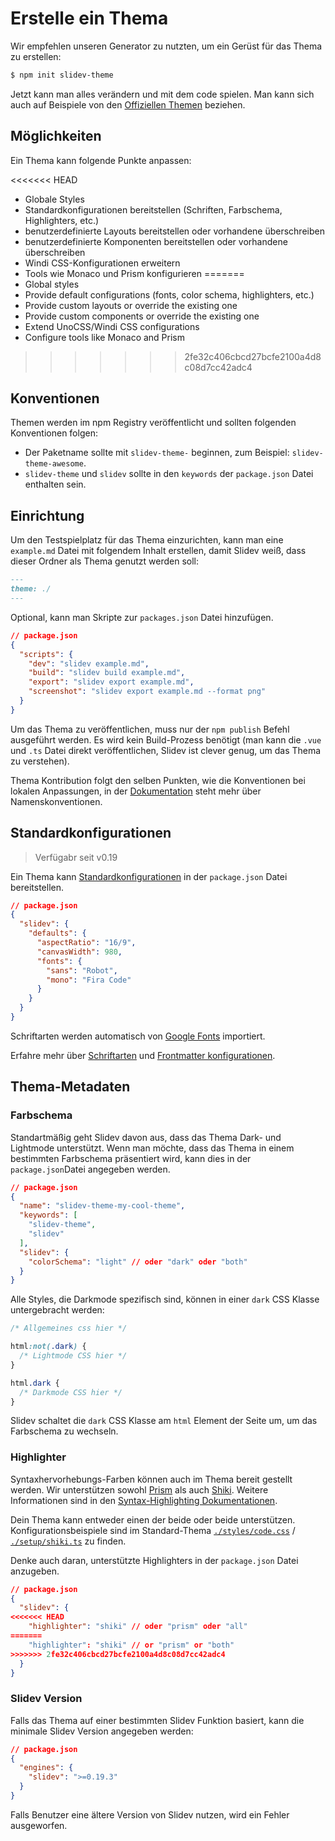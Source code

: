 # Erstelle ein Thema

Wir empfehlen unseren Generator zu nutzten, um ein Gerüst für das Thema zu erstellen:

```bash
$ npm init slidev-theme
```

Jetzt kann man alles verändern und mit dem code spielen. Man kann sich auch auf Beispiele von den [Offiziellen Themen](/themes/gallery) beziehen.

## Möglichkeiten

Ein Thema kann folgende Punkte anpassen:

<<<<<<< HEAD
- Globale Styles
- Standardkonfigurationen bereitstellen (Schriften, Farbschema, Highlighters, etc.)
- benutzerdefinierte Layouts bereitstellen oder vorhandene überschreiben
- benutzerdefinierte Komponenten bereitstellen oder vorhandene überschreiben
- Windi CSS-Konfigurationen erweitern
- Tools wie Monaco und Prism konfigurieren
=======
- Global styles
- Provide default configurations (fonts, color schema, highlighters, etc.)
- Provide custom layouts or override the existing one
- Provide custom components or override the existing one
- Extend UnoCSS/Windi CSS configurations
- Configure tools like Monaco and Prism
>>>>>>> 2fe32c406cbcd27bcfe2100a4d8c08d7cc42adc4

## Konventionen

Themen werden im npm Registry veröffentlicht und sollten folgenden Konventionen folgen:

- Der Paketname sollte mit `slidev-theme-` beginnen, zum Beispiel: `slidev-theme-awesome`.
- `slidev-theme` und `slidev` sollte in den `keywords` der `package.json` Datei enthalten sein.

## Einrichtung

Um den Testspielplatz für das Thema einzurichten, kann man eine `example.md` Datei mit folgendem Inhalt erstellen, damit Slidev weiß, dass dieser Ordner als Thema genutzt werden soll:

```md
---
theme: ./
---
```

Optional, kann man Skripte zur `packages.json` Datei hinzufügen.

```json
// package.json
{
  "scripts": {
    "dev": "slidev example.md",
    "build": "slidev build example.md",
    "export": "slidev export example.md",
    "screenshot": "slidev export example.md --format png"
  }
}
```
Um das Thema zu veröffentlichen, muss nur der `npm publish` Befehl ausgeführt werden. Es wird kein Build-Prozess benötigt (man kann die `.vue` und `.ts` Datei direkt veröffentlichen, Slidev ist clever genug, um das Thema zu verstehen).

Thema Kontribution folgt den selben Punkten, wie die Konventionen bei lokalen Anpassungen, in der [Dokumentation](/custom/) steht mehr über Namenskonventionen.

## Standardkonfigurationen

> Verfügabr seit v0.19

Ein Thema kann [Standardkonfigurationen](/custom/#frontmatter-configures) in der  `package.json` Datei bereitstellen.

```json
// package.json
{
  "slidev": {
    "defaults": {
      "aspectRatio": "16/9",
      "canvasWidth": 980,
      "fonts": {
        "sans": "Robot",
        "mono": "Fira Code"
      }
    }
  }
}
```

Schriftarten werden automatisch von [Google Fonts](https://fonts.google.com/) importiert.

Erfahre mehr über [Schriftarten](/custom/fonts) und  [Frontmatter konfigurationen](/custom/#frontmatter-configures).

## Thema-Metadaten

### Farbschema

Standartmäßig geht Slidev davon aus, dass das Thema Dark- und Lightmode unterstützt. Wenn man möchte, dass das Thema in einem bestimmten Farbschema präsentiert wird, kann dies in der `package.json`Datei angegeben werden.

```json
// package.json
{
  "name": "slidev-theme-my-cool-theme",
  "keywords": [
    "slidev-theme",
    "slidev"
  ],
  "slidev": {
    "colorSchema": "light" // oder "dark" oder "both"
  }
}
```

Alle Styles, die Darkmode spezifisch sind, können in einer `dark` CSS Klasse untergebracht werden:

```css
/* Allgemeines css hier */

html:not(.dark) {
  /* Lightmode CSS hier */
}

html.dark {
  /* Darkmode CSS hier */
}
```

Slidev schaltet die `dark` CSS Klasse am `html` Element der Seite um, um das Farbschema zu wechseln.

### Highlighter

Syntaxhervorhebungs-Farben können auch im Thema bereit gestellt werden. Wir unterstützen sowohl [Prism](https://prismjs.com/) als auch [Shiki](https://github.com/shikijs/shiki). Weitere Informationen sind in den [Syntax-Highlighting Dokumentationen](/custom/highlighters).

Dein Thema kann entweder einen der beide oder beide unterstützen. Konfigurationsbeispiele sind im Standard-Thema [`./styles/code.css`](https://github.com/slidevjs/slidev/blob/main/packages/create-theme/template/styles/code.css) / [`./setup/shiki.ts`](https://github.com/slidevjs/slidev/blob/main/packages/create-theme/template/setup/shiki.ts) zu finden. 

Denke auch daran, unterstützte Highlighters in der `package.json` Datei anzugeben.

```json
// package.json
{
  "slidev": {
<<<<<<< HEAD
    "highlighter": "shiki" // oder "prism" oder "all"
=======
    "highlighter": "shiki" // or "prism" or "both"
>>>>>>> 2fe32c406cbcd27bcfe2100a4d8c08d7cc42adc4
  }
}
```

### Slidev Version

Falls das Thema auf einer bestimmten Slidev Funktion basiert, kann die minimale Slidev Version angegeben werden:

```json
// package.json
{
  "engines": {
    "slidev": ">=0.19.3"
  }
}
```

Falls Benutzer eine ältere Version von Slidev nutzen, wird ein Fehler ausgeworfen.
